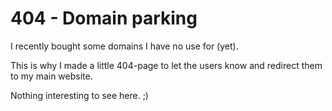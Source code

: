 # 404 - Domain parking

I recently bought some domains I have no use for (yet).  

This is why I made a little 404-page to let the users know and redirect them to my main website.

Nothing interesting to see here. ;)